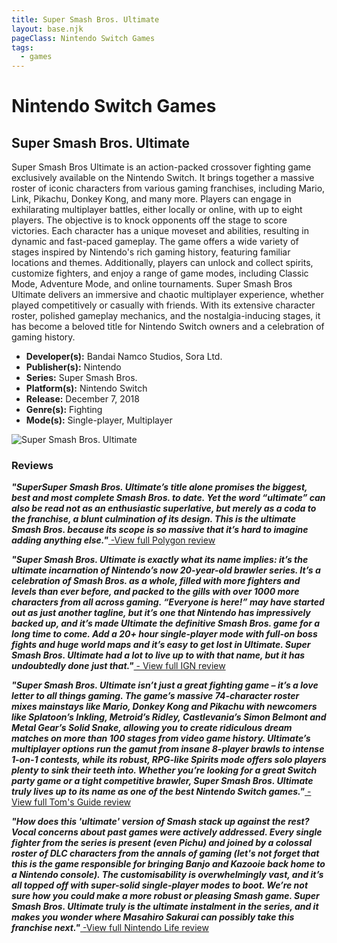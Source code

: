 ```yaml
---
title: Super Smash Bros. Ultimate
layout: base.njk
pageClass: Nintendo Switch Games
tags:
  - games
---
```


<div class="games-header">
  <h1>Nintendo Switch Games</h1>
</div>
</div>
    <section class="grid-m">
        <article class="card-m">
            <div class="card__content-m">
                <h2 class="card__text-m">Super Smash Bros. Ultimate</h2>
              <p class="card__text-m">
                Super Smash Bros Ultimate is an action-packed crossover fighting game exclusively available on the Nintendo Switch. It brings together a massive roster of iconic characters from various gaming franchises, including Mario, Link, Pikachu, Donkey Kong, and many more. Players can engage in exhilarating multiplayer battles, either locally or online, with up to eight players. The objective is to knock opponents off the stage to score victories. Each character has a unique moveset and abilities, resulting in dynamic and fast-paced gameplay. The game offers a wide variety of stages inspired by Nintendo's rich gaming history, featuring familiar locations and themes. Additionally, players can unlock and collect spirits, customize fighters, and enjoy a range of game modes, including Classic Mode, Adventure Mode, and online tournaments. Super Smash Bros Ultimate delivers an immersive and chaotic multiplayer experience, whether played competitively or casually with friends. With its extensive character roster, polished gameplay mechanics, and the nostalgia-inducing stages, it has become a beloved title for Nintendo Switch owners and a celebration of gaming history.
              </p>
              <ul>
                <li><strong>Developer(s):</strong> Bandai Namco Studios, Sora Ltd.</li>
                <li><strong>Publisher(s):</strong> Nintendo</li>
                <li><strong>Series:</strong> Super Smash Bros.</li>
                <li><strong>Platform(s):</strong> Nintendo Switch</li>
                <li><strong>Release:</strong> December 7, 2018</li>
                <li><strong>Genre(s):</strong> Fighting</li>
                <li><strong>Mode(s):</strong> Single-player, Multiplayer</li>
              </ul>
            </div>
          </article>
          <article class="card-m">
            <div class="card__img-m"><img src="/images/switch1.png" alt="Super Smash Bros. Ultimate"></div>
          </article>
     </section>
    <div class="game_reviews">
      <h3>Reviews</h3>
      <p>
        <strong><i>"SuperSuper Smash Bros. Ultimate’s title alone promises the biggest, best and most complete Smash Bros. to date. Yet the word “ultimate” can also be read not as an enthusiastic superlative, but merely as a coda to the franchise, a blunt culmination of its design. This is the ultimate Smash Bros. because its scope is so massive that it’s hard to imagine adding anything else."<a href="https://www.polygon.com/reviews/2018/12/6/18128504/super-smash-bros-ultimate-review-nintendo-switch" target="_blank" rel="noopener noreferrer"></i></strong> -View full Polygon review</a>
      </p>
      <p>   
        <strong><i>"Super Smash Bros. Ultimate is exactly what its name implies: it’s the ultimate incarnation of Nintendo’s now 20-year-old brawler series. It’s a celebration of Smash Bros. as a whole, filled with more fighters and levels than ever before, and packed to the gills with over 1000 more characters from all across gaming. “Everyone is here!” may have started out as just another tagline, but it’s one that Nintendo has impressively backed up, and it’s made Ultimate the definitive Smash Bros. game for a long time to come. Add a 20+ hour single-player mode with full-on boss fights and huge world maps and it’s easy to get lost in Ultimate. Super Smash Bros. Ultimate had a lot to live up to with that name, but it has undoubtedly done just that."<a href="https://www.ign.com/articles/best-nintendo-switch-games-2" target="_blank" rel="noopener noreferrer"></i></strong> - View full IGN review</a>
      </p>
      <p>
        <strong><i>"Super Smash Bros. Ultimate isn’t just a great fighting game – it’s a love letter to all things gaming. The game’s massive 74-character roster mixes mainstays like Mario, Donkey Kong and Pikachu with newcomers like Splatoon’s Inkling, Metroid’s Ridley, Castlevania’s Simon Belmont and Metal Gear’s Solid Snake, allowing you to create ridiculous dream matches on more than 100 stages from video game history. Ultimate’s multiplayer options run the gamut from insane 8-player brawls to intense 1-on-1 contests, while its robust, RPG-like Spirits mode offers solo players plenty to sink their teeth into. Whether you’re looking for a great Switch party game or a tight competitive brawler, Super Smash Bros. Ultimate truly lives up to its name as one of the best Nintendo Switch games."<a href="https://www.tomsguide.com/round-up/best-nintendo-switch-games" target="_blank" rel="noopener noreferrer"></i></strong> -View full Tom's Guide review</a>
      </p>
      <p>
        <strong><i>"How does this 'ultimate' version of Smash stack up against the rest? Vocal concerns about past games were actively addressed. Every single fighter from the series is present (even Pichu) and joined by a colossal roster of DLC characters from the annals of gaming (let's not forget that this is the game responsible for bringing Banjo and Kazooie back home to a Nintendo console). The customisability is overwhelmingly vast, and it’s all topped off with super-solid single-player modes to boot. We’re not sure how you could make a more robust or pleasing Smash game. Super Smash Bros. Ultimate truly is the ultimate instalment in the series, and it makes you wonder where Masahiro Sakurai can possibly take this franchise next."<a href="https://www.nintendolife.com/guides/50-best-nintendo-switch-games-so-far?page=5" target="_blank" rel="noopener noreferrer"></i></strong> -View full Nintendo Life review</a>
      </p>
    </div>